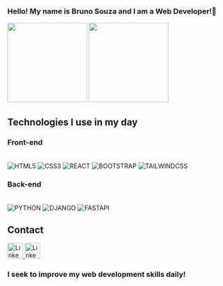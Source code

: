 ### Hello! My name is Bruno Souza and I am a Web Developer!👋

<div>
<img height=180em src="https://github-readme-stats.vercel.app/api?username=BrunoPereiradeSouza&show_icons=true&theme=dracula"/>
<img height=180em src="https://github-readme-stats.vercel.app/api/top-langs/?username=BrunoPereiradeSouza&layout=compact&langs_count=16&theme=dracula"/>
</div>

## Technologies I use in my day

### Front-end
<div style="display: inline_block"><br/>
  <img align="center" alt="HTML5" src="https://img.shields.io/badge/HTML5-E34F26?style=for-the-badge&logo=html5&logoColor=white"/>
  <img align="center" alt="CSS3" src="https://img.shields.io/badge/CSS3-1572B6?style=for-the-badge&logo=css3&logoColor=white"/>
  <img align="center" alt="REACT" src="https://img.shields.io/badge/React-20232A?style=for-the-badge&logo=react&logoColor=61DAFB"/>
  <img align="center" alt="BOOTSTRAP" src="https://img.shields.io/badge/Bootstrap-563D7C?style=for-the-badge&logo=bootstrap&logoColor=white"/>
  <img align="center" alt="TAILWINDCSS" src="https://img.shields.io/badge/TailwindCSS-06B6D4?style=for-the-badge&logo=tailwindcss&logoColor=white"/>
</div>

### Back-end
<div style="display: inline_block"><br/>
  <img align="center" alt="PYTHON" src="https://img.shields.io/badge/Python-14354C?style=for-the-badge&logo=python&logoColor=white"/>
  <img align="center" alt="DJANGO" src="https://img.shields.io/badge/Django-092E20?style=for-the-badge&logo=django&logoColor=white"/>
   <img align="center" alt="FASTAPI" src="https://img.shields.io/badge/FastAPI-005571?logo=fastapi&style=for-the-badge"/>
</div>

## Contact
<p style="display=inline_block">
   <a href="https://www.linkedin.com/in/bruno-souza-68ba8b2a1/" target="_blank">
      <img
        src="https://img.shields.io/badge/LinkedIn-0077B5?style=for-the-badge&logo=linkedin&logoColor=white"
        alt="Linkedin badge"
        height="35"
      />
    </a>
  <a href="https://www.instagram.com/brunosouza.07" target="_blank">
      <img
        src="https://img.shields.io/badge/Instagram-E4405F?style=for-the-badge&logo=instagram&logoColor=white"
        alt="Linkedin badge"
        height="35"
      />
    </a>
</p>

### I seek to improve my web development skills daily!
